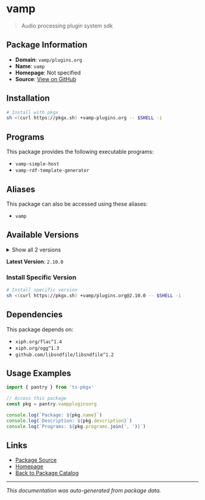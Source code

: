 # vamp

> Audio processing plugin system sdk

## Package Information

- **Domain**: `vamp/plugins.org`
- **Name**: `vamp`
- **Homepage**: Not specified
- **Source**: [View on GitHub](https://github.com/pkgxdev/pantry/tree/main/projects/vamp-plugins.org/package.yml)

## Installation

```bash
# Install with pkgx
sh <(curl https://pkgx.sh) +vamp-plugins.org -- $SHELL -i
```

## Programs

This package provides the following executable programs:

- `vamp-simple-host`
- `vamp-rdf-template-generator`

## Aliases

This package can also be accessed using these aliases:

- `vamp`

## Available Versions

<details>
<summary>Show all 2 versions</summary>

- `2.10.0`, `2.9.0`

</details>

**Latest Version**: `2.10.0`

### Install Specific Version

```bash
# Install specific version
sh <(curl https://pkgx.sh) +vamp/plugins.org@2.10.0 -- $SHELL -i
```

## Dependencies

This package depends on:

- `xiph.org/flac^1.4`
- `xiph.org/ogg^1.3`
- `github.com/libsndfile/libsndfile^1.2`

## Usage Examples

```typescript
import { pantry } from 'ts-pkgx'

// Access this package
const pkg = pantry.vamppluginsorg

console.log(`Package: ${pkg.name}`)
console.log(`Description: ${pkg.description}`)
console.log(`Programs: ${pkg.programs.join(', ')}`)
```

## Links

- [Package Source](https://github.com/pkgxdev/pantry/tree/main/projects/vamp-plugins.org/package.yml)
- [Homepage](#)
- [Back to Package Catalog](../package-catalog.md)

---

*This documentation was auto-generated from package data.*

